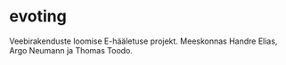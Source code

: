 # evoting
Veebirakenduste loomise E-hääletuse projekt.
Meeskonnas Handre Elias, Argo Neumann ja Thomas Toodo.

